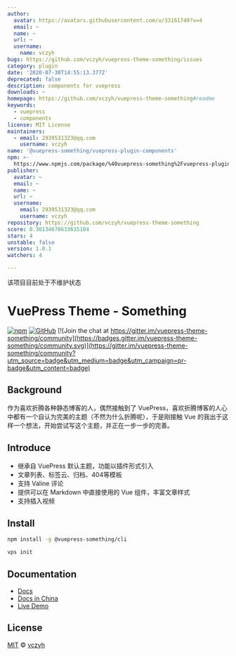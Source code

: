 ```yaml
---
author:
  avatar: https://avatars.githubusercontent.com/u/33161749?v=4
  email: ~
  name: ~
  url: ~
  username:
    name: vczyh
bugs: https://github.com/vczyh/vuepress-theme-something/issues
category: plugin
date: '2020-07-30T14:55:13.377Z'
deprecated: false
description: components for vuepress
downloads: ~
homepage: https://github.com/vczyh/vuepress-theme-something#readme
keywords:
  - vuepress
  - components
license: MIT License
maintainers:
  - email: 2939531323@qq.com
    username: vczyh
name: '@vuepress-something/vuepress-plugin-components'
npm: >-
  https://www.npmjs.com/package/%40vuepress-something%2Fvuepress-plugin-components
publisher:
  avatar: ~
  email: ~
  name: ~
  url: ~
  username:
    email: 2939531323@qq.com
    username: vczyh
repository: https://github.com/vczyh/vuepress-theme-something
score: 0.30134678633635104
stars: 4
unstable: false
version: 1.0.1
watchers: 4

---
```



该项目目前处于不维护状态

# VuePress Theme - Something

[![npm](https://img.shields.io/npm/v/vuepress-theme-something)](https://www.npmjs.com/package/vuepress-theme-something)
[![GitHub](https://img.shields.io/github/license/vczyh/vuepress-theme-something)](https://github.com/vczyh/vuepress-theme-something/blob/master/LICENSE)
[![Join the chat at https://gitter.im/vuepress-theme-something/community](https://badges.gitter.im/vuepress-theme-something/community.svg)](https://gitter.im/vuepress-theme-something/community?utm_source=badge&utm_medium=badge&utm_campaign=pr-badge&utm_content=badge)

## Background

作为喜欢折腾各种静态博客的人，偶然接触到了 VuePress，喜欢折腾博客的人心中都有一个自认为完美的主题（不然为什么折腾呢），于是刚接触 Vue 的我出于这样一个想法，开始尝试写这个主题，并正在一步一步的完善。

## Introduce

  - 继承自 VuePress 默认主题，功能以插件形式引入
  - 文章列表、标签云、归档、404等模板
  - 支持 Valine 评论
  - 提供可以在 Markdown 中直接使用的 Vue 组件，丰富文章样式
  - 支持插入视频


## Install

```bash
npm install -g @vuepress-something/cli
```

```bash
vps init
```

## Documentation

  - [Docs](https://vczyh.github.io/)
  - [Docs in China](http://vuepress-something.zhangeek.com/)
  - [Live Demo](http://zhangeek.com)

## License

[MIT](https://github.com/vczyh/vuepress-theme-something/blob/master/LICENSE) © [vczyh](https://github.com/vczyh)

